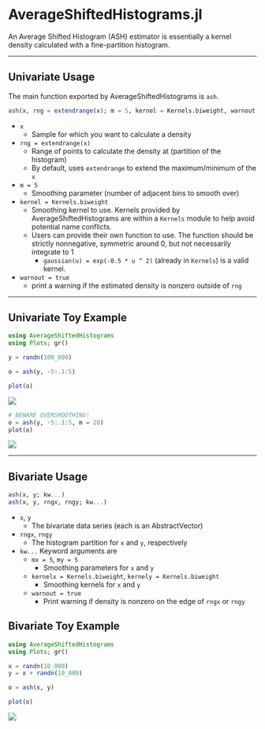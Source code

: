 # AverageShiftedHistograms.jl


An Average Shifted Histogram (ASH) estimator is essentially a kernel density calculated
with a fine-partition histogram.


---
## Univariate Usage

The main function exported by AverageShiftedHistograms is `ash`.

```julia
ash(x, rng = extendrange(x); m = 5, kernel = Kernels.biweight, warnout = true)
```
- `x`
    - Sample for which you want to calculate a density
- `rng = extendrange(x)`
    - Range of points to calculate the density at (partition of the histogram)
    - By default, uses `extendrange` to extend the maximum/minimum of the `x`
- `m = 5`
    - Smoothing parameter (number of adjacent bins to smooth over)
- `kernel = Kernels.biweight`
    - Smoothing kernel to use.  Kernels provided by AverageShiftedHistograms are within
    a `Kernels` module to help avoid potential name conflicts.  
    - Users can provide their own function to use.  The function should be strictly
     nonnegative, symmetric around 0, but not necessarily integrate to 1
        - `gaussian(u) = exp(-0.5 * u ^ 2)` (already in `Kernels`) is a valid kernel.
- `warnout = true`
    - print a warning if the estimated density is nonzero outside of `rng`

---
## Univariate Toy Example
```julia
using AverageShiftedHistograms
using Plots; gr()

y = randn(100_000)

o = ash(y, -5:.1:5)

plot(o)
```
![](https://cloud.githubusercontent.com/assets/8075494/17912630/9267e1c0-6949-11e6-92d8-c2d93f96707b.png)


```julia
# BEWARE OVERSMOOTHING!
o = ash(y, -5:.1:5, m = 20)
plot(o)
```
![](https://cloud.githubusercontent.com/assets/8075494/17917468/bfd17c2a-6971-11e6-9ffd-93baee75f5a7.png)

---
## Bivariate Usage
```julia
ash(x, y; kw...)
ash(x, y, rngx, rngy; kw...)
```
- `x`, `y`
    - The bivariate data series (each is an AbstractVector)
- `rngx`, `rngy`
    - The histogram partition for `x` and `y`, respectively
- `kw...` Keyword arguments are
    - `mx = 5`, `my = 5`
        - Smoothing parameters for `x` and `y`
    - `kernelx = Kernels.biweight`, `kernely = Kernels.biweight`
        - Smoothing kernels for `x` and `y`
    - `warnout = true`
        - Print warning if density is nonzero on the edge of `rngx` or `rngy`


## Bivariate Toy Example
```julia
using AverageShiftedHistograms
using Plots; gr()

x = randn(10_000)
y = x + randn(10_000)

o = ash(x, y)

plot(o)
```

![](https://cloud.githubusercontent.com/assets/8075494/17917649/3e36114c-6973-11e6-82e6-9a25d404547c.png)
